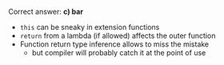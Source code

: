 Correct answer: **c) bar**

* `this` can be sneaky in extension functions
* `return` from a lambda (if allowed) affects the outer function
* Function return type inference allows to miss the mistake
  - but compiler will probably catch it at the point of use